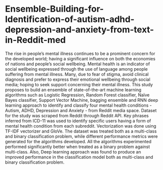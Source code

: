 # Ensemble-Building-for-Identification-of-autism-adhd-depression-and-anxiety-from-text-in-Reddit-med
The rise in people’s mental illness continues to be a prominent concern for the developed world; having a significant influence on both the economies of nations and people’s social wellbeing. Mental health is an indicator of social wellbeing expressed through the use of language among people suffering from mental illness. Many, due to fear of stigma, avoid clinical diagnosis and prefer to express their emotional wellbeing through social media; hoping to seek support concerning their mental illness. This study proposes to build an ensemble of state-of-the-art machine learning algorithms such as Logistic Regression, Random Forest classifier, Naïve Bayes classifier, Support Vector Machine, bagging ensemble and RNN deep learning approach to identify and classify four mental health conditions - Autism, ADHD, Depression and Anxiety - from Reddit media space. Dataset for the study was scraped from Reddit through Reddit API. Key phrases inferred from ICD-11 was used to identify specific users having a form of mental health condition from each subreddit. Vectorization was done using TF-IDF vectorizer and GloVe. The dataset was treated both as a multi-class and binary classification problem, while different performance metrics were generated for the algorithms developed. All the algorithms experimented performed significantly better when treated as a binary problem against multi-class.  Also, Deep learning approach was found to produce an improved performance in the classification model both as multi-class and binary classification problem.
